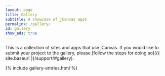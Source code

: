 ```yaml
---
layout: page
title: Gallery
subtitle: A showcase of jCanvas apps
permalink: /gallery/
id: gallery
show_ads: true
---
```


This is a collection of sites and apps that use jCanvas. If you would like to submit your project to the gallery, please [follow the steps for doing so]({{ site.baseurl }}/support/#gallery).

{% include gallery-entries.html %}
